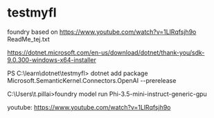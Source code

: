 # testmyfl
foundry
based on https://www.youtube.com/watch?v=1LlRqfsjh9o
ReadMe_tej.txt

https://dotnet.microsoft.com/en-us/download/dotnet/thank-you/sdk-9.0.300-windows-x64-installer



PS C:\learn\dotnet\testmyfl> dotnet add package Microsoft.SemanticKernel.Connectors.OpenAI --prerelease


C:\Users\t.pillai>foundry model run Phi-3.5-mini-instruct-generic-gpu


youtube: https://www.youtube.com/watch?v=1LlRqfsjh9o
